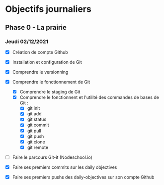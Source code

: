 # Objectifs journaliers

## Phase 0 - La prairie

### Jeudi 02/12/2021


* [x] Création de compte Github
* [x] Installation et configuration de Git
* [x] Comprendre le versionning
* [x] Comprendre le fonctionnement de Git
  * [x] Comprendre le staging de Git
  * [x] Comprendre le fonctionnent et l'utilité des commandes de bases de Git :
    * [x] git init
    * [x] git add
    * [x] git status
    * [x] git commit
    * [x] git pull
    * [x] git push
    * [x] git clone
    * [x] git remote
* [ ] Faire le parcours Git-it (Nodeschool.io)
* [x] Faire ses premiers commits sur les daily objectives
* [x] Faire ses premiers pushs des daily-objectives sur son compte Github

